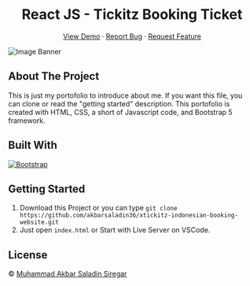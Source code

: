 <h1 align='center'>React JS - Tickitz Booking Ticket</h1>
  <p align="center">
    <a href="https://tickitz-indonesian-booking-tickets.netlify.app">View Demo</a>
    ·
    <a href="https://github.com/akbarsaladin36/xtickitz-indonesian-booking-website/issues">Report Bug</a>
    ·
    <a href="https://github.com/akbarsaladin36/xtickitz-indonesian-booking-website/pulls">Request Feature</a>
  </p>

![Image Banner](public/img/home-screenshot.jpg)

## About The Project

This is just my portofolio to introduce about me. If you want this file, you can clone or read the "getting started" description. This portofolio is created with HTML, CSS, a short of Javascript code, and Bootstrap 5 framework.

## Built With

[![Bootstrap](https://img.shields.io/badge/Bootstrap-v4.6.x-blue)](https://github.com/react-bootstrap/react-bootstrap)


## Getting Started

1. Download this Project or you can type `git clone https://github.com/akbarsaladin36/xtickitz-indonesian-booking-website.git`
2. Just open `index.html` or Start with Live Server on VSCode.


## License

© [Muhammad Akbar Saladin Siregar](https://github.com/akbarsaladin36/)